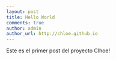 ```yaml
---
layout: post
title: Hello World
comments: true
author: admin
author_url: http://chloe.github.io
---
```


Este es el primer post del proyecto Clhoe!
